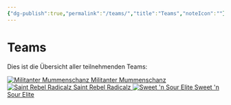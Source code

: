 ```yaml
---
{"dg-publish":true,"permalink":"/teams/","title":"Teams","noteIcon":""}
---
```


# **Teams**
Dies ist die Übersicht aller teilnehmenden Teams:

<div class="championship-grid">
  <a href="https://cptspaulding1980.github.io/choke-slam-wrestling/teams/militanter-mummenschanz" class="champ-card">
    <img src="/choke-slam-wrestling/img/user/z_Images/Choke Slam_MM.png" alt="Militanter Mummenschanz">
    <span>Militanter Mummenschanz</span>
  </a>
  <a href="https://cptspaulding1980.github.io/choke-slam-wrestling/teams/saint-rebel-radicalz" class="champ-card">
    <img src="/choke-slam-wrestling/img/user/z_Images/Choke Slam_SRR.png" alt="Saint Rebel Radicalz">
    <span>Saint Rebel Radicalz</span>
  </a>
  <a href="https://cptspaulding1980.github.io/choke-slam-wrestling/teams/sweet-n-sour-elite" class="champ-card">
    <img src="/choke-slam-wrestling/img/user/z_Images/Choke Slam_SnS.png" alt="Sweet 'n Sour Elite">
    <span>Sweet 'n Sour Elite</span>
  </a>
</div>
